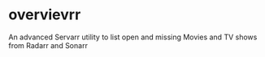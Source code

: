 # overvievrr
An advanced Servarr utility to list open and missing Movies and TV shows from Radarr and Sonarr 
